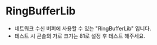 # RingBufferLib

- 네트워크 수신 버퍼에 사용할 수 있는 "RingBufferLib" 입니다.
- 테스트 시 콘솔의 가로 크기는 81로 설정 후 테스트 해주세요.

